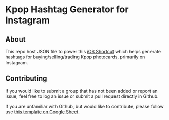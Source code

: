 # Kpop Hashtag Generator for Instagram

## About

This repo host JSON file to power this [iOS Shortcut](https://routinehub.co/shortcut/14131/) which helps generate hashtags for buying/selling/trading Kpop photocards, primarily on Instagram.

## Contributing

If you would like to submit a group that has not been added or report an issue, feel free to log an issue or submit a pull request directly in Github.

If you are unfamiliar with Github, but would like to contribute, please follow use [this template on Google Sheet](https://docs.google.com/spreadsheets/d/1F8ymPrGMcDpjPTRVT5gZRx-ID1zTte254heMyTATGl0/edit?usp=sharing).
